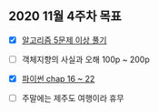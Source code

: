 ## 2020 11월 4주차 목표

- [X] [알고리즘 5문제 이상 풀기](https://github.com/UntitledCrew/Weekly/tree/sangwoo/2020_year/11_month/4_week/Sangwoo/Algorithm)

- [ ] 객체지향의 사실과 오해 100p ~ 200p

- [X] [파이썬 chap 16 ~ 22](https://github.com/UntitledCrew/Weekly/tree/sangwoo/2020_year/11_month/4_week/Sangwoo/Python)

- [ ] 주말에는 제주도 여행이라 휴무